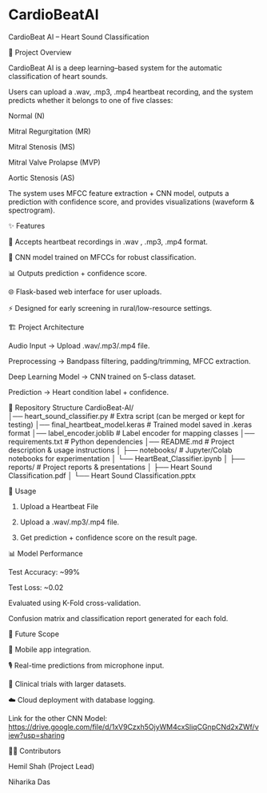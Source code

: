 # CardioBeatAI
CardioBeat AI – Heart Sound Classification

📌 Project Overview

CardioBeat AI is a deep learning–based system for the automatic classification of heart sounds.

Users can upload a .wav, .mp3, .mp4 heartbeat recording, and the system predicts whether it belongs to one of five classes:

Normal (N)

Mitral Regurgitation (MR)

Mitral Stenosis (MS)

Mitral Valve Prolapse (MVP)

Aortic Stenosis (AS)


The system uses MFCC feature extraction + CNN model, outputs a prediction with confidence score, and provides visualizations (waveform & spectrogram).

✨ Features


🎵 Accepts heartbeat recordings in .wav , .mp3, .mp4 format.

🧠 CNN model trained on MFCCs for robust classification.

📊 Outputs prediction + confidence score.

🌐 Flask-based web interface for user uploads.

⚡ Designed for early screening in rural/low-resource settings.


🏗️ Project Architecture

Audio Input → Upload .wav/.mp3/.mp4 file.

Preprocessing → Bandpass filtering, padding/trimming, MFCC extraction.

Deep Learning Model → CNN trained on 5-class dataset.

Prediction → Heart condition label + confidence.

📂 Repository Structure
CardioBeat-AI/               
│── heart_sound_classifier.py     # Extra script (can be merged or kept for testing)
│── final_heartbeat_model.keras   # Trained model saved in .keras format
│── label_encoder.joblib          # Label encoder for mapping classes
│── requirements.txt              # Python dependencies
│── README.md                     # Project description & usage instructions
│
├── notebooks/                    # Jupyter/Colab notebooks for experimentation
│   └── HeartBeat_Classifier.ipynb
│
├── reports/                      # Project reports & presentations
│   ├── Heart Sound Classification.pdf
│   └── Heart Sound Classification.pptx


🚀 Usage

1. Upload a Heartbeat File

2. Upload a .wav/.mp3/.mp4 file.

3. Get prediction + confidence score on the result page.

📊 Model Performance

Test Accuracy: ~99%

Test Loss: ~0.02

Evaluated using K-Fold cross-validation.

Confusion matrix and classification report generated for each fold.

🔮 Future Scope

📱 Mobile app integration.

🎙️ Real-time predictions from microphone input.

🏥 Clinical trials with larger datasets.

☁️ Cloud deployment with database logging.


Link for the other CNN Model:
https://drive.google.com/file/d/1xV9Czxh5OjyWM4cxSliqCGnpCNd2xZWf/view?usp=sharing

👨‍💻 Contributors

Hemil Shah (Project Lead)

Niharika Das


